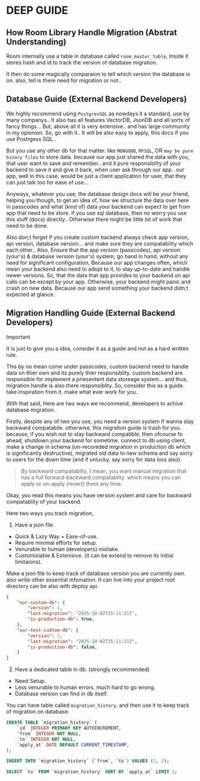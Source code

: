 # DEEP GUIDE

## How Room Library Handle Migration (Abstrat Understanding)

Room internally use a table in database called `room_master_table`, Inside it stores hash and id to track the version of database migration.

It then do some magically comparaion to tell which version the database is on. also, tell is there need for migration or not..

## Database Guide (External Backend Developers)

We highly recommend using `PostgresSQL` as nowdays it a standard, use by many companys.. It also has all features VectorDB, JsonDB and all sorts of fancy things...
But, above all it is very extensive.. and has large community in my opionion. So, go with it.. It will be also easy to apply, this docs if you use Postrgess SQL..

But you use any other db for that matter. like `MONGODB`, `MYSQL`, OR `may be pure binary files` to store data. 
because our app just shared the data with you, that user want to save and remember.. and it pure responsiblity of your backend to save it and give it back,
when user ask through our app.. our app, well in this case, would be just a client application for user, that they can just talk too for ease of use...

Anyways, whatever you use, the database design docs will be your friend, helping you though, to get an idea of, how we structure the data over here in passcodes and 
what (kind of) data your backend can expect to get from app that need to be store. If you use sql database, then no worry you use this stuff (docs) directly..
Otherwise there might be little bit of work that need to be done.

Also don;t forget if you create custom backend always check app version, api version, database version... and make sure they are compatability which each other.. 
Also, Ensure that the app version (passcodes), api version (your's) & database version (your's) system, go hand in hand, without any need for significant configuration, 
Because our app changes often, which mean your backend also need to adopt to it, to stay up-to-date and handle newer versions. 
So, that the data that app provides to your backend on api calls can be except by your app. Otherwise, your backend might panic and crash on new data.
Because our app send something your backend didn;t expected at glance.

## Migration Handling Guide (External Backend Developers)

> [!IMPORTANT]
> It is just to give you a idea, consider it as a guide and not as a hard written rule.

This by no mean come under passcodes, custom backend need to handle data on thier own and its purely thier responsiblity.
custom backend are responsible for implement a priesentent data storeage system... and thus, migration handle is also there responsiblity.
So, consider this as a guide. take inspiration from it. make what ever work for you..

With that said, Here are two ways we recommend, developers to achive database migration.

Firstly, despite any of two you use, you need a version system if wanna stay backward compatabile. otherwise, this migration guide is trash for you. 
because, if you wish not to stay backward compatible, then ofcourse fo ahead, shutdown your backend for sometime.
connect to db using client, make a change in schema (un-recoreded migration in production db which is significantly destructive), 
migrated old data to new schema and say sorry to users for the down time (and if unlucky, say sorry for data loss also).

> By backward compatablity, I mean, you want manual migration that has a full forward-backward compatabilty. which means you can apply or un-apply (revert) them any time.

Okay, you read this means you have version system and care for backward compatablity of your backend.

Here two ways you track migration,

1. Have a json file.

- Quick & Lazy Way + Ease-of-use.
- Require minimal efforts for setup.
- Venurable to human (developers) mistake.
- Customiziable & Extenisive. (it can be extend to remove its initial limitaions).

Make a json file to keep track of database version you are currently own. also write other essential infomation.
It can live into your project root directory can be also with deploy api.

```json
{
    "our-custom-db": {
        "version": 1,
        "last-migration": "2025-10-02T15:11:21Z",
        "is-production-db": true,
    },
    "our-test-cudtom-db": {
        "version": 3,
        "last-migration": "2025-10-02T15:11:21Z",
        "is-production-db": false,
    }
}
```

2. Have a dedicated table in db. (strongly recommended)

- Need Setup.
- Less venurable to human errors. much hard to go wrong.
- Database version can find in db itself.

You can have table called `migration_history`. and then use it to keep track of migration on database.

```sql
CREATE TABLE `migration_history` (
    `id` INTEGER PRIMARY KEY AUTOINCREMENT,
    `from` INTEGER NOT NULL,
    `to` INTEGER NOT NULL,
    `apply_at` DATE DEFAULT CURRENT_TIMESTAMP,
);
```

```sql
INSERT INTO `migration_history` (`from`, `to`) VALUES (1, 2);
```

```sql
SELECT `to` FROM `migration_history` SORT BY `apply_at` LIMIT 1;
```

